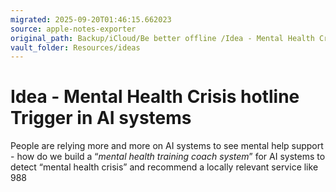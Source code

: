 ```yaml
---
migrated: 2025-09-20T01:46:15.662023
source: apple-notes-exporter
original_path: Backup/iCloud/Be better offline /Idea - Mental Health Crisis hotline Trigger in AI systems.md
vault_folder: Resources/ideas
---
```

# Idea - Mental Health Crisis hotline Trigger in AI systems

People are relying more and more on AI systems to see mental help support - how do we build a “_mental health training coach system_” for AI systems to detect “mental health crisis” and recommend a locally relevant service like 988
